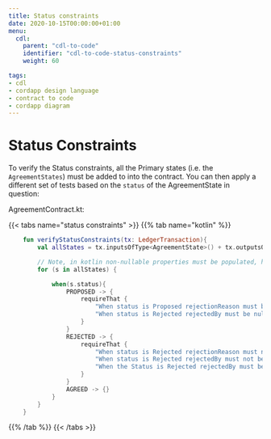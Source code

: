 ```yaml
---
title: Status constraints
date: 2020-10-15T00:00:00+01:00
menu:
  cdl:
    parent: "cdl-to-code"
    identifier: "cdl-to-code-status-constraints"
    weight: 60

tags:
- cdl
- cordapp design language
- contract to code
- cordapp diagram
---
```



# Status Constraints

To verify the Status constraints, all the Primary states (i.e. the `AgreementStates`) must be added to into the contract. You can then apply a different set of tests based on the `status` of the AgreementState in question:


AgreementContract.kt:

{{< tabs name="status constraints" >}}
{{% tab name="kotlin" %}}
```kotlin
    fun verifyStatusConstraints(tx: LedgerTransaction){
        val allStates = tx.inputsOfType<AgreementState>() + tx.outputsOfType<AgreementState>()

        // Note, in kotlin non-nullable properties must be populated, hence only need to check the nullable properties of the AgreementState
        for (s in allStates) {

            when(s.status){
                PROPOSED -> {
                    requireThat {
                        "When status is Proposed rejectionReason must be null." using (s.rejectionReason == null)
                        "When status is Rejected rejectedBy must be null." using (s.rejectedBy == null)
                    }
                }
                REJECTED -> {
                    requireThat {
                        "When status is Rejected rejectionReason must not be null." using (s.rejectionReason != null)
                        "When status is Rejected rejectedBy must not be null." using (s.rejectedBy != null)
                        "When the Status is Rejected rejectedBy must be the buyer or seller." using (listOf(s.buyer, s.seller).contains(s.rejectedBy))
                    }
                }
                AGREED -> {}
            }
        }
    }
```
{{% /tab %}}
{{< /tabs >}}
